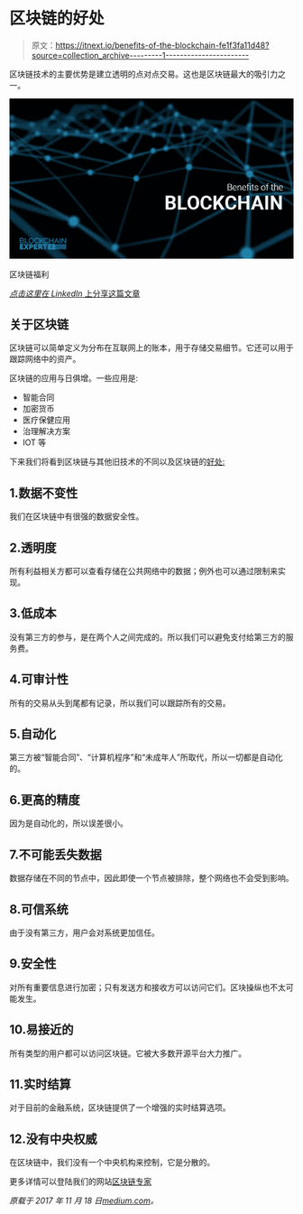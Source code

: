 # 区块链的好处

> 原文：<https://itnext.io/benefits-of-the-blockchain-fe1f3fa11d48?source=collection_archive---------1----------------------->

区块链技术的主要优势是建立透明的点对点交易。这也是区块链最大的吸引力之一。

![](img/f1456d8663738e1f661500647f0b1bc5.png)

区块链福利

[*点击这里在 LinkedIn* 上分享这篇文章](https://www.linkedin.com/cws/share?url=https%3A%2F%2Fitnext.io%2Fbenefits-of-the-blockchain-fe1f3fa11d48)

## 关于区块链

区块链可以简单定义为分布在互联网上的账本，用于存储交易细节。它还可以用于跟踪网络中的资产。

区块链的应用与日俱增。一些应用是:

*   智能合同
*   加密货币
*   医疗保健应用
*   治理解决方案
*   IOT 等

下来我们将看到区块链与其他旧技术的不同以及区块链的[好处:](http://www.blockchainexpert.uk/blog/top-12-benefits-of-the-blockchain)

## 1.数据不变性

我们在区块链中有很强的数据安全性。

## 2.透明度

所有利益相关方都可以查看存储在公共网络中的数据；例外也可以通过限制来实现。

## 3.低成本

没有第三方的参与，是在两个人之间完成的。所以我们可以避免支付给第三方的服务费。

## 4.可审计性

所有的交易从头到尾都有记录，所以我们可以跟踪所有的交易。

## 5.自动化

第三方被“智能合同”、“计算机程序”和“未成年人”所取代，所以一切都是自动化的。

## 6.更高的精度

因为是自动化的，所以误差很小。

## 7.不可能丢失数据

数据存储在不同的节点中，因此即使一个节点被排除，整个网络也不会受到影响。

## 8.可信系统

由于没有第三方，用户会对系统更加信任。

## 9.安全性

对所有重要信息进行加密；只有发送方和接收方可以访问它们。区块操纵也不太可能发生。

## 10.易接近的

所有类型的用户都可以访问区块链。它被大多数开源平台大力推广。

## 11.实时结算

对于目前的金融系统，区块链提供了一个增强的实时结算选项。

## 12.没有中央权威

在区块链中，我们没有一个中央机构来控制，它是分散的。

更多详情可以登陆我们的网站[区块链专家](http://www.blockchainexpert.uk/)

*原载于 2017 年 11 月 18 日*[*medium.com*](https://medium.com/blockchainexpert-blog/benefits-of-the-blockchain-aea936e6b14e)*。*